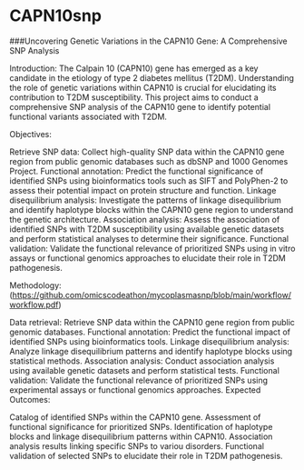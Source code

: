 # CAPN10snp

###Uncovering  Genetic Variations in the CAPN10 Gene: A Comprehensive SNP Analysis

Introduction:
The Calpain 10 (CAPN10) gene has emerged as a key candidate in the etiology of type 2 diabetes mellitus (T2DM). Understanding the role of genetic variations within CAPN10 is crucial for elucidating its contribution to T2DM susceptibility. This project aims to conduct a comprehensive SNP analysis of the CAPN10 gene to identify potential functional variants associated with T2DM.

Objectives:

Retrieve SNP data: Collect high-quality SNP data within the CAPN10 gene region from public genomic databases such as dbSNP and 1000 Genomes Project.
Functional annotation: Predict the functional significance of identified SNPs using bioinformatics tools such as SIFT and PolyPhen-2 to assess their potential impact on protein structure and function.
Linkage disequilibrium analysis: Investigate the patterns of linkage disequilibrium and identify haplotype blocks within the CAPN10 gene region to understand the genetic architecture.
Association analysis: Assess the association of identified SNPs with T2DM susceptibility using available genetic datasets and perform statistical analyses to determine their significance.
Functional validation: Validate the functional relevance of prioritized SNPs using in vitro assays or functional genomics approaches to elucidate their role in T2DM pathogenesis.


Methodology:
(https://github.com/omicscodeathon/mycoplasmasnp/blob/main/workflow/workflow.pdf)

Data retrieval: Retrieve SNP data within the CAPN10 gene region from public genomic databases.
Functional annotation: Predict the functional impact of identified SNPs using bioinformatics tools.
Linkage disequilibrium analysis: Analyze linkage disequilibrium patterns and identify haplotype blocks using statistical methods.
Association analysis: Conduct association analysis using available genetic datasets and perform statistical tests.
Functional validation: Validate the functional relevance of prioritized SNPs using experimental assays or functional genomics approaches.
Expected Outcomes:

Catalog of identified SNPs within the CAPN10 gene.
Assessment of functional significance for prioritized SNPs.
Identification of haplotype blocks and linkage disequilibrium patterns within CAPN10.
Association analysis results linking specific SNPs to variou disorders.
Functional validation of selected SNPs to elucidate their role in T2DM pathogenesis.

